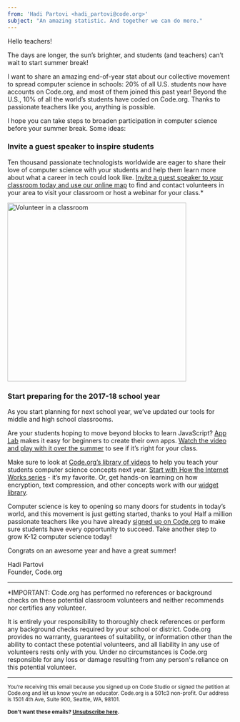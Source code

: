 ```yaml
---
from: 'Hadi Partovi <hadi_partovi@code.org>'
subject: "An amazing statistic. And together we can do more."
---
```


<style type="text/css">@media only screen and (max-width: 399px) { 
      .scaleimages { max-width: 100%; height: auto !important; 
          
      } 
  }
</style>
  
Hello teachers!

The days are longer, the sun’s brighter, and students (and teachers) can’t wait to start summer break! 

I want to share an amazing end-of-year stat about our collective movement to spread computer science in schools: 20% of all U.S. students now have accounts on Code.org, and most of them joined this past year! Beyond the U.S., 10% of all the world’s students have coded on Code.org. Thanks to passionate teachers like you, anything is possible.

I hope you can take steps to broaden participation in computer science before your summer break. Some ideas:

### Invite a guest speaker to inspire students

Ten thousand passionate technologists worldwide are eager to share their love of computer science with your students and help them learn more about what a career in tech could look like. [Invite a guest speaker to your classroom today and use our online map](https://code.org/volunteer/local) to find and contact volunteers in your area to visit your classroom or host a webinar for your class.* 

<img class="pattern" src="https://s3.amazonaws.com/cdo-email-images/amy_teaching.png" alt="Volunteer in a classroom" width="400" style="display: block; border: 0;" />

### Start preparing for the 2017-18 school year

As you start planning for next school year, we’ve updated our tools for middle and high school classrooms. 

Are your students hoping to move beyond blocks to learn JavaScript? [App Lab](http://code.org/applab) makes it easy for beginners to create their own apps. [Watch the video and play with it over the summer](http://code.org/applab) to see if it’s right for your class. 

Make sure to look at [Code.org’s library of videos](https://code.org/educate/resources/videos) to help you teach your students computer science concepts next year. [Start with How the Internet Works series](https://code.org/educate/resources/videos) - it’s my favorite. Or, get hands-on learning on how encryption, text compression, and other concepts work with our [widget library](https://code.org/educate/csp/widgets).

Computer science is key to opening so many doors for students in today’s world, and this movement is just getting started, thanks to you! Half a million passionate teachers like you have already [signed up on Code.org](https://code.org/) to make sure students have every opportunity to succeed. Take another step to grow K-12 computer science today!

Congrats on an awesome year and have a great summer! 

Hadi Partovi<br/> 
Founder, Code.org

<hr/>

*IMPORTANT: Code.org has performed no references or background checks on these potential classroom volunteers and neither recommends nor certifies any volunteer.

It is entirely your responsibility to thoroughly check references or perform any background checks required by your school or district. Code.org provides no warranty, guarantees of suitability, or information other than the ability to contact these potential volunteers, and all liability in any use of volunteers rests only with you. Under no circumstances is Code.org responsible for any loss or damage resulting from any person's reliance on this potential volunteer.

<p> <hr/> <small> You’re receiving this email because you signed up on Code Studio or signed the petition at Code.org and let us know you’re an educator. Code.org is a 501c3 non-profit. Our address is 1501 4th Ave, Suite 900, Seattle, WA, 98101.

<strong>Don't want these emails? <a href="<%= unsubscribe_link %>">Unsubscribe here</a>.</strong></small></p>